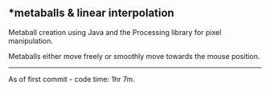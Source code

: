 *metaballs & linear interpolation
----------------------------------

Metaball creation using Java and the Processing library for pixel manipulation. 

Metaballs either move freely or smoothly move towards the mouse position. 

----------------------------------

As of first commit - code time: 1hr 7m.
